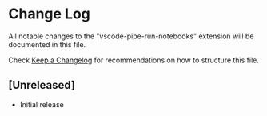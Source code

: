 # Change Log

All notable changes to the "vscode-pipe-run-notebooks" extension will be documented in this file.

Check [Keep a Changelog](http://keepachangelog.com/) for recommendations on how to structure this file.

## [Unreleased]

- Initial release
